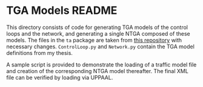 TGA Models README
===

This directory consists of code for generating TGA models of the control loops and the network, and generating a single NTGA composed of these models. The files in the `ta` package are taken from [this repository](https://github.com/pschalkwijk/Python2Uppaal) with necessary changes. `ControlLoop.py` and `Network.py` contain the TGA model definitions from my thesis.

A sample script is provided to demonstrate the loading of a traffic model file and creation of the corresponding NTGA model thereafter. The final XML file can be verified by loading via UPPAAL.